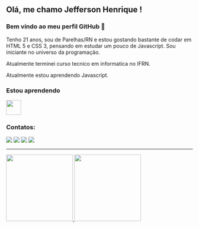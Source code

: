 ## Olá, me chamo Jefferson Henrique ! 
### Bem vindo ao meu perfil GitHub 👋

Tenho 21 anos, sou de Parelhas/RN e estou gostando bastante de codar em HTML 5 e CSS 3, pensando em estudar um pouco de Javascript. Sou iniciante no universo da programação. 

Atualmente terminei curso tecnico em informatica no IFRN. 

Atualmente estou aprendendo Javascript. 

### Estou aprendendo

<img src="https://cdn.jsdelivr.net/gh/devicons/devicon/icons/javascript/javascript-original.svg" width="40" height="40"/> 

### Contatos:

<div>
<a href="https://www.instagram.com/jefferson_sant0ss/" target="_blank"><img src="https://img.shields.io/badge/-Instagram-%23E4405F?style=for-the-badge&logo=instagram&logoColor=white" target="_blank"></a>
<a href="https://www.linkedin.com/in/jefferson-henrique-santos-lima-357260233?lipi=urn%3Ali%3Apage%3Ad_flagship3_profile_view_base_contact_details%3BA7hshdS8Sd6wNsMjclepOA%3D%3D" target="_blank"><img src="https://img.shields.io/badge/-LinkedIn-%230077B5?style=for-the-badge&logo=linkedin&logoColor=white" target="_blank"></a>
  <a href="https://twitter.com/Jeff_Santt0s"><img src="https://img.shields.io/badge/Twitter-1DA1F2?style=for-the-badge&logo=twitter&logoColor=white" target="_blank"/></a>
  <a href="jeff_sant0s#9567"><img src="https://img.shields.io/badge/Discord-7289DA?style=for-the-badge&logo=discord&logoColor=white" target="_blank"/></a>
</div>

--------

<div>
<a href="https://github.com/Jefferson-HSL">
<img height="180em" src="https://github-readme-stats.vercel.app/api/top-langs/?username=Jefferson-HSL&layout=compact&langs_count=7&theme=dracula"/>
<img height="180em" src="https://github-readme-stats.vercel.app/api?username=Jefferson-HSL&show_icons=true&theme=dracula&include_all_commits=true&count_private=true"/>
</div>

